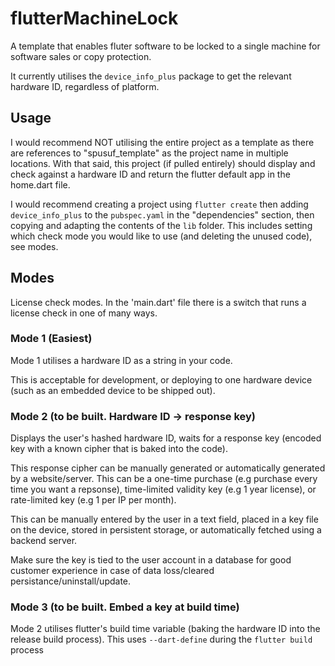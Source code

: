 # flutterMachineLock
A template that enables fluter software to be locked to a single machine for software sales or copy protection.

It currently utilises the `device_info_plus` package to get the relevant hardware ID, regardless of platform.


## Usage
I would recommend NOT utilising the entire project as a template as there are references to "spusuf_template" as the project name in multiple locations. With that said, this project (if pulled entirely) should display and check against a hardware ID and return the flutter default app in the home.dart file.

I would recommend creating a project using `flutter create` then adding `device_info_plus` to the `pubspec.yaml` in the "dependencies" section, then copying and adapting the contents of the `lib` folder. This includes setting which check mode you would like to use (and deleting the unused code), see modes.

## Modes
License check modes. In the 'main.dart' file there is a switch that runs a license check in one of many ways. 

### Mode 1 (Easiest)
Mode 1 utilises a hardware ID as a string in your code.

This is acceptable for development, or deploying to one hardware device (such as an embedded device to be shipped out). 

### Mode 2 (to be built. Hardware ID -> response key)
Displays the user's hashed hardware ID, waits for a response key (encoded key with a known cipher that is baked into the code).

This response cipher can be manually generated or automatically generated by a website/server. This can be a one-time purchase (e.g purchase every time you want a repsonse), time-limited validity key (e.g 1 year license), or rate-limited key (e.g 1 per IP per month). 

This can be manually entered by the user in a text field, placed in a key file on the device, stored in persistent storage, or automatically fetched using a backend server.

Make sure the key is tied to the user account in a database for good customer experience in case of data loss/cleared persistance/uninstall/update. 

### Mode 3 (to be built. Embed a key at build time)
Mode 2 utilises flutter's build time variable (baking the hardware ID into the release build process).
This uses `--dart-define` during the `flutter build` process
